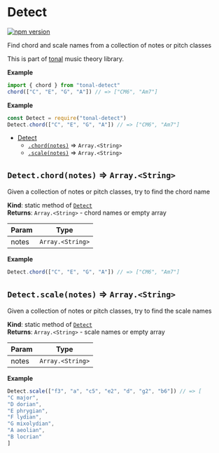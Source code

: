 <a name="module_Detect"></a>

# Detect
[![npm version](https://img.shields.io/npm/v/tonal-detect.svg?style=flat-square)](https://www.npmjs.com/package/tonal-detect)

Find chord and scale names from a collection of notes or pitch classes

This is part of [tonal](https://www.npmjs.com/package/tonal) music theory library.

**Example**  
```js
import { chord } from "tonal-detect"
chord(["C", "E", "G", "A"]) // => ["CM6", "Am7"]
```
**Example**  
```js
const Detect = require("tonal-detect")
Detect.chord(["C", "E", "G", "A"]) // => ["CM6", "Am7"]
```

* [Detect](#module_Detect)
    * [`.chord(notes)`](#module_Detect.chord) ⇒ <code>Array.&lt;String&gt;</code>
    * [`.scale(notes)`](#module_Detect.scale) ⇒ <code>Array.&lt;String&gt;</code>

<a name="module_Detect.chord"></a>

## `Detect.chord(notes)` ⇒ <code>Array.&lt;String&gt;</code>
Given a collection of notes or pitch classes, try to find the chord name

**Kind**: static method of [<code>Detect</code>](#module_Detect)  
**Returns**: <code>Array.&lt;String&gt;</code> - chord names or empty array  

| Param | Type |
| --- | --- |
| notes | <code>Array.&lt;String&gt;</code> | 

**Example**  
```js
Detect.chord(["C", "E", "G", "A"]) // => ["CM6", "Am7"]
```
<a name="module_Detect.scale"></a>

## `Detect.scale(notes)` ⇒ <code>Array.&lt;String&gt;</code>
Given a collection of notes or pitch classes, try to find the scale names

**Kind**: static method of [<code>Detect</code>](#module_Detect)  
**Returns**: <code>Array.&lt;String&gt;</code> - scale names or empty array  

| Param | Type |
| --- | --- |
| notes | <code>Array.&lt;String&gt;</code> | 

**Example**  
```js
Detect.scale(["f3", "a", "c5", "e2", "d", "g2", "b6"]) // => [
"C major",
"D dorian", 
"E phrygian", 
"F lydian",
"G mixolydian", 
"A aeolian",
"B locrian"
]
```

